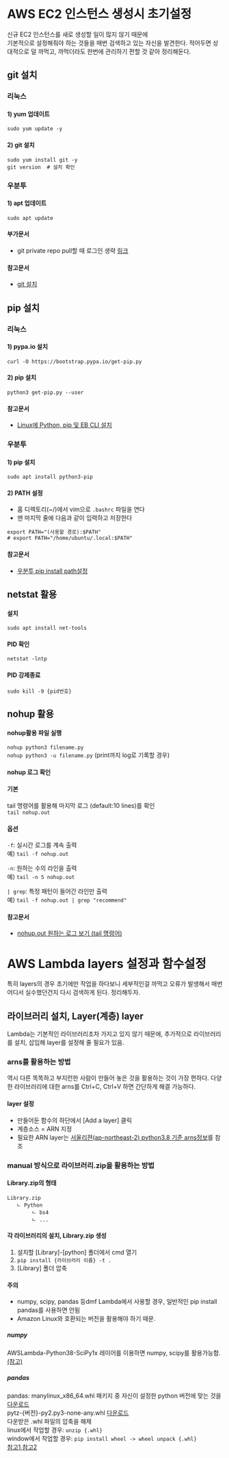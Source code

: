 # AWS EC2 인스턴스 생성시 초기설정
신규 EC2 인스턴스를 새로 생성할 일이 많지 않기 때문에  
기본적으로 설정해줘야 하는 것들을 매번 검색하고 있는 자신을 발견한다.
적어두면 상대적으로 덜 까먹고, 까먹더라도 한번에 관리하기 편할 것 같아 정리해둔다.

## git 설치
### 리눅스
#### 1) yum 업데이트
`sudo yum update -y`
#### 2) git 설치
`sudo yum install git -y`  
`git version  # 설치 확인`

### 우분투
#### 1) apt 업데이트
`sudo apt update`


#### 부가문서
- git private repo pull할 때 로그인 생략 [링크](https://github.com/BrainNim/Study/blob/main/Git.md)

#### 참고문서
- [git 설치](https://chucoding.tistory.com/23)


## pip 설치
### 리눅스
#### 1) pypa.io 설치
`curl -O https://bootstrap.pypa.io/get-pip.py`
#### 2) pip 설치
`python3 get-pip.py --user`
#### 참고문서
- [Linux에 Python, pip 및 EB CLI 설치](https://docs.aws.amazon.com/ko_kr/elasticbeanstalk/latest/dg/eb-cli3-install-linux.html)

### 우분투
#### 1) pip 설치
`sudo apt install python3-pip`
#### 2) PATH 설정
- 홈 디렉토리(~/)에서 vim으로 `.bashrc` 파일을 연다
- 맨 마지막 줄에 다음과 같이 입력하고 저장한다
```
export PATH="(사용할 경로):$PATH"
# export PATH="/home/ubuntu/.local:$PATH"
```

#### 참고문서
- [우분투 pip install path설정](https://www.tuwlab.com/ece/231)


## netstat 활용
#### 설치
`sudo apt install net-tools`
#### PID 확인
`netstat -lntp`
#### PID 강제종료
`sudo kill -9 {pid번호}`


## nohup 활용
#### nohup활용 파일 실행
`nohup python3 filename.py`  
`nohup python3 -u filename.py` (print까지 log로 기록할 경우)

#### nohup 로그 확인
#### 기본  
tail 명령어를 활용해 마지막 로그 (default:10 lines)를 확인  
`tail nohup.out`  

#### 옵션
`-f`: 실시간 로그를 계속 출력  
예) `tail -f nohup.out`

`-n`: 원하는 수의 라인을 출력  
예) `tail -n 5 nohup.out`

`| grep`: 특정 패턴이 들어간 라인만 출력  
예) `tail -f nohup.out | grep "recommend"`

#### 참고문서
- [nohup.out 원하는 로그 보기 (tail 명령어)](https://seongbindb.tistory.com/146)


# AWS Lambda layers 설정과 함수설정
특히 layers의 경우 초기에만 작업을 하다보니 세부적인걸 까먹고 오류가 발생해서
매번 어디서 실수했던건지 다시 검색하게 된다. 정리해두자.

## 라이브러리 설치, Layer(계층) layer
Lambda는 기본적인 라이브러리조차 가지고 있지 않기 때문에, 
추가적으로 라이브러리를 설치, 삽입해 layer를 설정해 줄 필요가 있음.

### arns를 활용하는 방법
역시 다른 똑똑하고 부지런한 사람이 만들어 놓은 것을 활용하는 것이 가장 편하다.
다양한 라이브러리에 대한 arns를 Ctrl+C, Ctrl+V 하면 간단하게 해결 가능하다.  

#### layer 설정
- 만들어둔 함수의 하단에서 [Add a layer] 클릭
- 계층소스 = ARN 지정
- 필요한 ARN layer는 [서울리젼(ap-northeast-2) python3.8 기준 arns정보](https://github.com/keithrozario/Klayers/blob/master/deployments/python3.8/arns/ap-northeast-2.csv)를 참조


### manual 방식으로 라이브러리.zip을 활용하는 방법

#### Library.zip의 형태
```
Library.zip
   ㄴ Python
        ㄴ bs4
        ㄴ ...
```

#### 각 라이브러리의 설치, Library.zip 생성
1) 설치할 [Library]-[python] 폴더에서 cmd 열기
2) `pip install {라이브러리 이름} -t .`
3) [Library] 폴더 압축 

#### 주의
- numpy, scipy, pandas 등dmf Lambda에서 사용할 경우, 일반적인 pip install pandas를 사용하면 안됨
- Amazon Linux와 호환되는 버전을 활용해야 하기 때문.

##### numpy
AWSLambda-Python38-SciPy1x 레이어를 이용하면 numpy, scipy를 활용가능함. [(참고)](https://aws.amazon.com/ko/blogs/korea/new-for-aws-lambda-use-any-programming-language-and-share-common-components/)

##### pandas
pandas: manylinux_x86_64.whl 패키지 중 자신이 설정한 python 버전에 맞는 것을 [다운로드](https://pypi.org/project/pandas/#files)  
pytz-{버전}-py2.py3-none-any.whl [다운로드](https://pypi.org/project/pytz/#files)  
다운받은 .whl 파일의 압축을 해제  
linux에서 작업할 경우: `unzip {.whl}`  
window에서 작업할 경우: `pip install wheel -> wheel unpack {.whl}`  
[참고1](https://smartshk.tistory.com/9),[참고2](https://www.youtube.com/watch?v=1UDEp90S9h8)  



